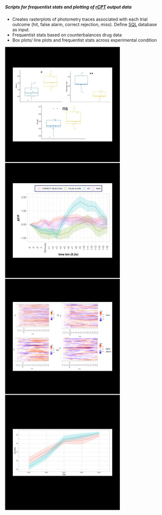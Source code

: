 ##### Scripts for frequentist stats and plotting of [rCPT](https://github.com/sronilsson/Rodent-continous-performance-task-in-psychopy) output data

* Creates rasterplots of photometry traces associated with each trial outcome (hit, false alarm, correct rejection, miss). Define [SQL](https://github.com/sronilsson/h5_to_SQLite_CPT) database as input.
* Frequentist stats based on counterbalances drug data
* Box plots/ line plots and frequentist stats across experimental condition 


![alt-text-1](/images/Pic1.jpg "Touchscreen operant box version 1") ![alt-text-1](/images/Pic2.jpg "Touchscreen operant box version 2")
![alt-text-1](/images/Pic3.jpg "Operant box misc") ![alt-text-1](/images/Pic4.jpg "Portable lickometer for headfixed mice")
